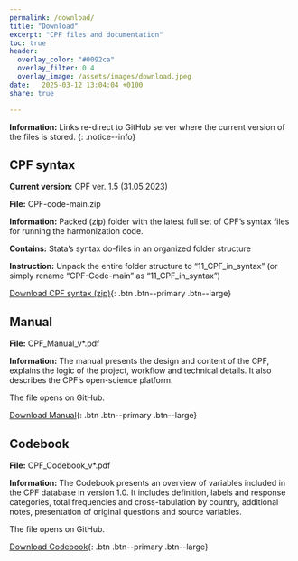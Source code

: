 ```yaml
---
permalink: /download/
title: "Download"
excerpt: "CPF files and documentation"
toc: true
header:
  overlay_color: "#0092ca"
  overlay_filter: 0.4
  overlay_image: /assets/images/download.jpeg
date:   2025-03-12 13:04:04 +0100
share: true 

---
```

**Information:** Links re-direct to GitHub server where the current version of the files is stored.
{: .notice--info}

## CPF syntax
**Current version:** CPF ver. 1.5 (31.05.2023)

**File:** CPF-code-main.zip

**Information:** Packed (zip) folder with the latest full set of CPF’s syntax files for running the harmonization code. 

**Contains:** Stata’s syntax do-files in an organized folder structure

**Instruction:** Unpack the entire folder structure to “11_CPF_in_syntax” (or simply rename “CPF-Code-main” as “11_CPF_in_syntax”)

[Download CPF syntax (zip)](https://github.com/cpfdata/CPF-Code/archive/main.zip){: .btn .btn--primary .btn--large}


## Manual
**File:** CPF_Manual_v*.pdf

**Information:** The manual presents the design and content of the CPF, explains the logic of the project, workflow and technical details. It also describes the CPF’s open-science platform.

The file opens on GitHub.

[Download Manual](https://github.com/cpfdata/CPF-Documentation/blob/main/CPF_manual%20v1.5.pdf){: .btn .btn--primary .btn--large}


## Codebook
**File:**  CPF_Codebook_v*.pdf

**Information:** The Codebook presents an overview of variables included in the CPF database in version 1.0. It includes definition, labels and response categories, total frequencies and cross-tabulation by country, additional notes, presentation of original questions and source variables. 

The file opens on GitHub.

[Download Codebook](https://github.com/cpfdata/CPF-Documentation/blob/main/CPF_Codebook_v1.5.pdf){: .btn .btn--primary .btn--large}



